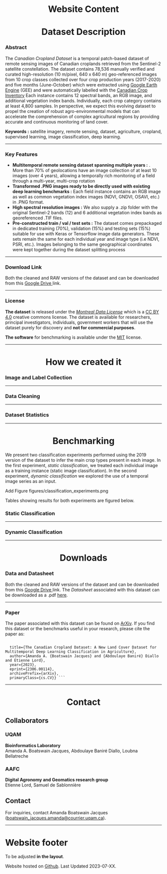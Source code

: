 
<h1 style="text-align: center;"> Website Content </h1>

<h1 style="text-align: center;"> Dataset Description </h1> 

### Abstract 

The *Canadian Cropland Dataset* is a temporal patch-based dataset of remote sensing images of Canadian croplands retrieved from the Sentinel-2 satellite constellation. The dataset contains 78,536 manually verified and curated high-resolution (10 m/pixel, 640 x 640 m) geo-referenced images from 10 crop classes collected over four crop production years (2017-2020) and five months (June-October) which were extracted using [Google Earth Engine](https://earthengine.google.com/  "Google Earth Engine") (GEE) and were automatically labelled with the [Canadian Crop Inventory](https://www.agr.gc.ca/atlas/aci "Canadian Crop Inventory") Each instance contains 12 spectral bands, an RGB image, and additional vegetation index bands. Individually, each crop category contains at least 4,800 samples. In perspective, we expect this evolving dataset to propel the creation of robust agro-environmental models that can accelerate the comprehension of complex agricultural regions by providing accurate and continuous monitoring of land cover.

**Keywords :** satellite imagery, remote sensing, dataset, agriculture, cropland, supervised learning, image classification, deep learning.

___

### Key Features

- **Multitemporal remote sensing dataset spanning multiple years :** . More than 70% of geolocations have an image collection of at least 10 images (over 4 years), allowing a temporally rich monitoring of a field through a multi-year, multi-crop rotation
- **Transformed .PNG images ready to be directly used with existing deep learning benchmarks :** Each field instance contains an RGB image as well as common vegetation index images (NDVI, GNDVI, OSAVI, etc.) in .PNG format.
- **High spectral resolution images :** We also supply a .zip folder with the original Sentinel-2 bands (12) and 6 additional vegetation index bands as georeferenced .TIF files. 
- **Pre-constructed train / val / test sets :** The dataset comes prepackaged in dedicated training (70%), validation (15%) and testing sets (15%) suitable for use with Keras or Tensorflow image data generators. These sets remain the same for each individual year and image type (i.e NDVI, PSRI, etc.). Images belonging to the same geographical coordinates were kept together during the dataset splitting process

___

### Download Link

Both the cleaned and RAW versions of the dataset and can be downloaded from this [Google Drive ](https://drive.google.com/drive/folders/1mNI8B5EMk0Xgvx2Pc9ztnQRaW9pXh8yb?usp=sharing "Link to dataset") link. 

___

### License 

**The dataset** is released under the [*Montreal Data License*](https://github.com/bioinfoUQAM/Canadian-cropland-dataset/blob/main/DATA_LICENSE) which is a [CC BY 4.0](https://creativecommons.org/licenses/by/4.0/) creative commons license. The dataset is available for researchers, principal investigators, individuals, government workers that will use the dataset purely for discovery and **not for commercial purposes**. 

**The software** for benchmarking is available under the [MIT](https://github.com/bioinfoUQAM/Canadian-cropland-dataset/blob/main/CODE_LICENSE) license.

___

<h1 style="text-align: center;"> How we created it </h1>

### Image and Label Collection

___


### Data Cleaning

___


### Dataset Statistics 

___


<h1 style="text-align: center;"> Benchmarking </h1>

We present two classification experiments performed using the 2019 version of the dataset to infer the main crop types present in each image. In the first experiment, *static classification*, we treated each individual image as a training instance (static image classification). In the second experiment, *dynamic classification* we explored the use of a temporal image series as an input. 

Add Figure figures/classification_experiments.png

Tables showing results for both experiments are figured below. 


### Static Classification 

___


### Dynamic Classification 

___

<h1 style="text-align: center;"> Downloads </h1>

### Data and Datasheet 

Both the cleaned and RAW versions of the dataset and can be downloaded from this [Google Drive ](https://drive.google.com/drive/folders/1mNI8B5EMk0Xgvx2Pc9ztnQRaW9pXh8yb?usp=sharing "Link to dataset") link. The *Datasheet* associated with this dataset can be downloaded as a .pdf [here](TBA). 
<!--- # COMMENT: (Eventually these links will be replaced with a link to the OSF.) -->
___


### Paper

The paper associated with this dataset can be found on [ArXiv](https://arxiv.org/abs/2306.00114). If you find this dataset or the benchmarks useful in your research, please cite the paper as: 

> ``` @misc{boatswainjacques2023canadian,
      title={The Canadian Cropland Dataset: A New Land Cover Dataset for Multitemporal Deep Learning Classification in Agriculture}, 
      author={Amanda A. {Boatswain Jacques} and {Abdoulaye Baniré} Diallo and Etienne Lord},
      year={2023},
      eprint={2306.00114},
      archivePrefix={arXiv},
      primaryClass={cs.CV}} ```

___

<h1 style="text-align: center;"> Contact </h1>


## Collaborators

### UQAM 
<!--- # Add UQAM and Bioinformatics Lab Logo -->   
**Bioinformatics Laboratory**   
Amanda A. Boatswain Jacques, Abdoulaye Baniré Diallo, Loubna Bellatreche

### AAFC 
<!--- # Add AAFC Logo -->
**Digital Agronomy and Geomatics research group**   
Etienne Lord, Samuel de Sablonnière 


## Contact

For inquiries, contact Amanda Boatswain Jacques (boatswain_jacques.amanda@courrier.uqam.ca). 
		
___



# Website footer 

To be adjusted **in the layout**.

Website hosted on [Github](https://github.com/). Last Updated 2023-07-XX.
